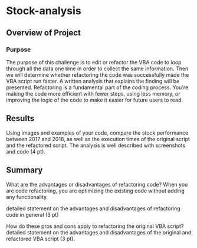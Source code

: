 # Stock-analysis

## Overview of Project
### Purpose
The purpose of this challenge is to edit or refactor the VBA code to loop through all the data one time in order to collect the same information. Then we will determine whether refactoring the code was successfully made the VBA script run faster. A written analysis that explains the finding will be presented. Refactoring is a fundamental part of the coding process. You're making the code more efficient with fewer steps, using less memory, or improving the logic of the code to make it easier for future users to read.

## Results
Using images and examples of your code, compare the stock performance between 2017 and 2018, as well as the execution times of the original script and the refactored script.
The analysis is well described with screenshots and code (4 pt).

## Summary

What are the advantages or disadvantages of refactoring code?
When you are code refactoring, you are optimizing the existing code without adding any functionality.



detailed statement on the advantages and disadvantages of refactoring code in general (3 pt)

How do these pros and cons apply to refactoring the original VBA script?
detailed statement on the advantages and disadvantages of the original and refactored VBA script (3 pt).
